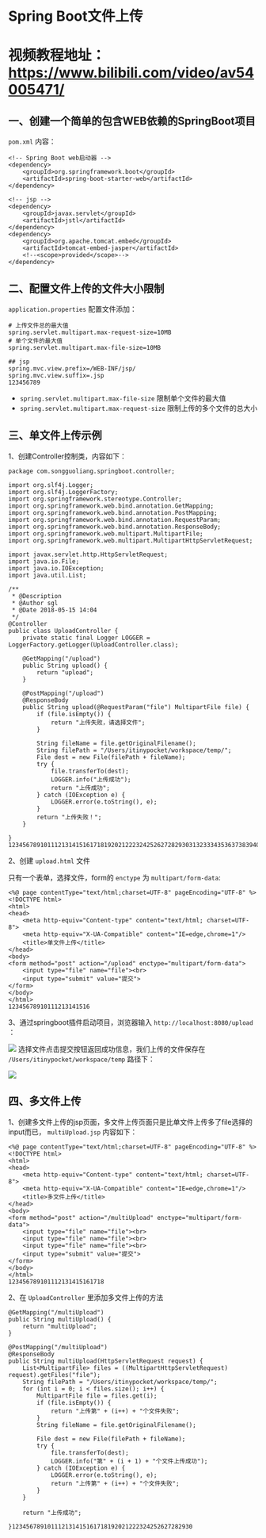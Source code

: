 
# Spring Boot文件上传
# 视频教程地址：https://www.bilibili.com/video/av54005471/

## 一、创建一个简单的包含WEB依赖的SpringBoot项目
`pom.xml` 内容：

```
<!-- Spring Boot web启动器 -->
<dependency>
    <groupId>org.springframework.boot</groupId>
    <artifactId>spring-boot-starter-web</artifactId>
</dependency>

<!-- jsp -->
<dependency>
    <groupId>javax.servlet</groupId>
    <artifactId>jstl</artifactId>
</dependency>
<dependency>
    <groupId>org.apache.tomcat.embed</groupId>
    <artifactId>tomcat-embed-jasper</artifactId>
    <!--<scope>provided</scope>-->
</dependency>
```

## 二、配置文件上传的文件大小限制

`application.properties` 配置文件添加：

```
# 上传文件总的最大值
spring.servlet.multipart.max-request-size=10MB
# 单个文件的最大值
spring.servlet.multipart.max-file-size=10MB

## jsp
spring.mvc.view.prefix=/WEB-INF/jsp/
spring.mvc.view.suffix=.jsp
123456789
```

* `spring.servlet.multipart.max-file-size` 限制单个文件的最大值
* `spring.servlet.multipart.max-request-size` 限制上传的多个文件的总大小
## 三、单文件上传示例

1、创建Controller控制类，内容如下：

```
package com.songguoliang.springboot.controller;

import org.slf4j.Logger;
import org.slf4j.LoggerFactory;
import org.springframework.stereotype.Controller;
import org.springframework.web.bind.annotation.GetMapping;
import org.springframework.web.bind.annotation.PostMapping;
import org.springframework.web.bind.annotation.RequestParam;
import org.springframework.web.bind.annotation.ResponseBody;
import org.springframework.web.multipart.MultipartFile;
import org.springframework.web.multipart.MultipartHttpServletRequest;

import javax.servlet.http.HttpServletRequest;
import java.io.File;
import java.io.IOException;
import java.util.List;

/**
 * @Description
 * @Author sgl
 * @Date 2018-05-15 14:04
 */
@Controller
public class UploadController {
    private static final Logger LOGGER = LoggerFactory.getLogger(UploadController.class);

    @GetMapping("/upload")
    public String upload() {
        return "upload";
    }

    @PostMapping("/upload")
    @ResponseBody
    public String upload(@RequestParam("file") MultipartFile file) {
        if (file.isEmpty()) {
            return "上传失败，请选择文件";
        }

        String fileName = file.getOriginalFilename();
        String filePath = "/Users/itinypocket/workspace/temp/";
        File dest = new File(filePath + fileName);
        try {
            file.transferTo(dest);
            LOGGER.info("上传成功");
            return "上传成功";
        } catch (IOException e) {
            LOGGER.error(e.toString(), e);
        }
        return "上传失败！";
    }

}
123456789101112131415161718192021222324252627282930313233343536373839404142434445464748495051525354
```

2、创建 `upload.html` 文件

只有一个表单，选择文件，form的 `enctype` 为 `multipart/form-data`:

```
<%@ page contentType="text/html;charset=UTF-8" pageEncoding="UTF-8" %>
<!DOCTYPE html>
<html>
<head>
    <meta http-equiv="Content-type" content="text/html; charset=UTF-8">
    <meta http-equiv="X-UA-Compatible" content="IE=edge,chrome=1"/>
    <title>单文件上传</title>
</head>
<body>
<form method="post" action="/upload" enctype="multipart/form-data">
    <input type="file" name="file"><br>
    <input type="submit" value="提交">
</form>
</body>
</html>
12345678910111213141516
```

3、通过springboot插件启动项目，浏览器输入 `http://localhost:8080/upload` ：

![](&&&SFLOCALFILEPATH&&&/img-blog.csdn.net/20180515155408958%3Fwatermark/2/text/aHR0cHM6Ly9ibG9nLmNzZG4ubmV0L2duYWlsX291Zw==/font/5a6L5L2T/fontsize/400/fill/I0JBQkFCMA==/dissolve/70)
选择文件点击提交按钮返回成功信息，我们上传的文件保存在 `/Users/itinypocket/workspace/temp` 路径下：

![](&&&SFLOCALFILEPATH&&&/img-blog.csdn.net/20180515155426788%3Fwatermark/2/text/aHR0cHM6Ly9ibG9nLmNzZG4ubmV0L2duYWlsX291Zw==/font/5a6L5L2T/fontsize/400/fill/I0JBQkFCMA==/dissolve/70)
## 四、多文件上传

1、创建多文件上传的jsp页面，多文件上传页面只是比单文件上传多了file选择的input而已， `multiUpload.jsp` 内容如下：

```
<%@ page contentType="text/html;charset=UTF-8" pageEncoding="UTF-8" %>
<!DOCTYPE html>
<html>
<head>
    <meta http-equiv="Content-type" content="text/html; charset=UTF-8">
    <meta http-equiv="X-UA-Compatible" content="IE=edge,chrome=1"/>
    <title>多文件上传</title>
</head>
<body>
<form method="post" action="/multiUpload" enctype="multipart/form-data">
    <input type="file" name="file"><br>
    <input type="file" name="file"><br>
    <input type="file" name="file"><br>
    <input type="submit" value="提交">
</form>
</body>
</html>
123456789101112131415161718
```

2、在 `UploadController` 里添加多文件上传的方法

```
@GetMapping("/multiUpload")
public String multiUpload() {
    return "multiUpload";
}

@PostMapping("/multiUpload")
@ResponseBody
public String multiUpload(HttpServletRequest request) {
    List<MultipartFile> files = ((MultipartHttpServletRequest) request).getFiles("file");
    String filePath = "/Users/itinypocket/workspace/temp/";
    for (int i = 0; i < files.size(); i++) {
        MultipartFile file = files.get(i);
        if (file.isEmpty()) {
            return "上传第" + (i++) + "个文件失败";
        }
        String fileName = file.getOriginalFilename();

        File dest = new File(filePath + fileName);
        try {
            file.transferTo(dest);
            LOGGER.info("第" + (i + 1) + "个文件上传成功");
        } catch (IOException e) {
            LOGGER.error(e.toString(), e);
            return "上传第" + (i++) + "个文件失败";
        }
    }

    return "上传成功";

}123456789101112131415161718192021222324252627282930
```
